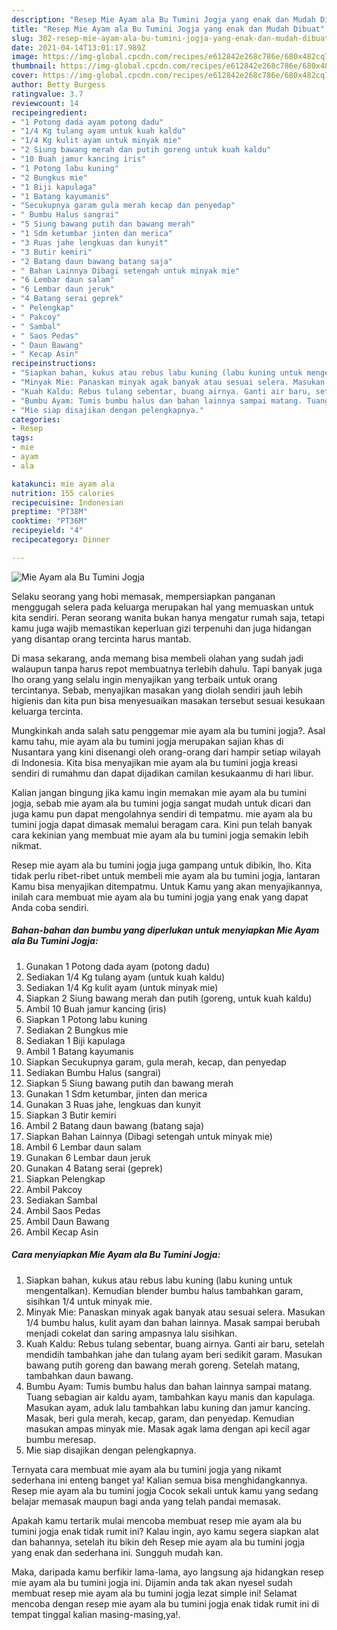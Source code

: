 ```yaml
---
description: "Resep Mie Ayam ala Bu Tumini Jogja yang enak dan Mudah Dibuat"
title: "Resep Mie Ayam ala Bu Tumini Jogja yang enak dan Mudah Dibuat"
slug: 302-resep-mie-ayam-ala-bu-tumini-jogja-yang-enak-dan-mudah-dibuat
date: 2021-04-14T13:01:17.989Z
image: https://img-global.cpcdn.com/recipes/e612842e268c786e/680x482cq70/mie-ayam-ala-bu-tumini-jogja-foto-resep-utama.jpg
thumbnail: https://img-global.cpcdn.com/recipes/e612842e268c786e/680x482cq70/mie-ayam-ala-bu-tumini-jogja-foto-resep-utama.jpg
cover: https://img-global.cpcdn.com/recipes/e612842e268c786e/680x482cq70/mie-ayam-ala-bu-tumini-jogja-foto-resep-utama.jpg
author: Betty Burgess
ratingvalue: 3.7
reviewcount: 14
recipeingredient:
- "1 Potong dada ayam potong dadu"
- "1/4 Kg tulang ayam untuk kuah kaldu"
- "1/4 Kg kulit ayam untuk minyak mie"
- "2 Siung bawang merah dan putih goreng untuk kuah kaldu"
- "10 Buah jamur kancing iris"
- "1 Potong labu kuning"
- "2 Bungkus mie"
- "1 Biji kapulaga"
- "1 Batang kayumanis"
- "Secukupnya garam gula merah kecap dan penyedap"
- " Bumbu Halus sangrai"
- "5 Siung bawang putih dan bawang merah"
- "1 Sdm ketumbar jinten dan merica"
- "3 Ruas jahe lengkuas dan kunyit"
- "3 Butir kemiri"
- "2 Batang daun bawang batang saja"
- " Bahan Lainnya Dibagi setengah untuk minyak mie"
- "6 Lembar daun salam"
- "6 Lembar daun jeruk"
- "4 Batang serai geprek"
- " Pelengkap"
- " Pakcoy"
- " Sambal"
- " Saos Pedas"
- " Daun Bawang"
- " Kecap Asin"
recipeinstructions:
- "Siapkan bahan, kukus atau rebus labu kuning (labu kuning untuk mengentalkan). Kemudian blender bumbu halus tambahkan garam, sisihkan 1/4 untuk minyak mie."
- "Minyak Mie: Panaskan minyak agak banyak atau sesuai selera. Masukan 1/4 bumbu halus, kulit ayam dan bahan lainnya. Masak sampai berubah menjadi cokelat dan saring ampasnya lalu sisihkan."
- "Kuah Kaldu: Rebus tulang sebentar, buang airnya. Ganti air baru, setelah mendidih tambahkan jahe dan tulang ayam beri sedikit garam. Masukan bawang putih goreng dan bawang merah goreng. Setelah matang, tambahkan daun bawang."
- "Bumbu Ayam: Tumis bumbu halus dan bahan lainnya sampai matang. Tuang sebagian air kaldu ayam, tambahkan kayu manis dan kapulaga. Masukan ayam, aduk lalu tambahkan labu kuning dan jamur kancing. Masak, beri gula merah, kecap, garam, dan penyedap. Kemudian masukan ampas minyak mie. Masak agak lama dengan api kecil agar bumbu meresap."
- "Mie siap disajikan dengan pelengkapnya."
categories:
- Resep
tags:
- mie
- ayam
- ala

katakunci: mie ayam ala 
nutrition: 155 calories
recipecuisine: Indonesian
preptime: "PT38M"
cooktime: "PT36M"
recipeyield: "4"
recipecategory: Dinner

---
```



![Mie Ayam ala Bu Tumini Jogja](https://img-global.cpcdn.com/recipes/e612842e268c786e/680x482cq70/mie-ayam-ala-bu-tumini-jogja-foto-resep-utama.jpg)

Selaku seorang yang hobi memasak, mempersiapkan panganan menggugah selera pada keluarga merupakan hal yang memuaskan untuk kita sendiri. Peran seorang  wanita bukan hanya mengatur rumah saja, tetapi kamu juga wajib memastikan keperluan gizi terpenuhi dan juga hidangan yang disantap orang tercinta harus mantab.

Di masa  sekarang, anda memang bisa membeli olahan yang sudah jadi walaupun tanpa harus repot membuatnya terlebih dahulu. Tapi banyak juga lho orang yang selalu ingin menyajikan yang terbaik untuk orang tercintanya. Sebab, menyajikan masakan yang diolah sendiri jauh lebih higienis dan kita pun bisa menyesuaikan masakan tersebut sesuai kesukaan keluarga tercinta. 



Mungkinkah anda salah satu penggemar mie ayam ala bu tumini jogja?. Asal kamu tahu, mie ayam ala bu tumini jogja merupakan sajian khas di Nusantara yang kini disenangi oleh orang-orang dari hampir setiap wilayah di Indonesia. Kita bisa menyajikan mie ayam ala bu tumini jogja kreasi sendiri di rumahmu dan dapat dijadikan camilan kesukaanmu di hari libur.

Kalian jangan bingung jika kamu ingin memakan mie ayam ala bu tumini jogja, sebab mie ayam ala bu tumini jogja sangat mudah untuk dicari dan juga kamu pun dapat mengolahnya sendiri di tempatmu. mie ayam ala bu tumini jogja dapat dimasak memalui beragam cara. Kini pun telah banyak cara kekinian yang membuat mie ayam ala bu tumini jogja semakin lebih nikmat.

Resep mie ayam ala bu tumini jogja juga gampang untuk dibikin, lho. Kita tidak perlu ribet-ribet untuk membeli mie ayam ala bu tumini jogja, lantaran Kamu bisa menyajikan ditempatmu. Untuk Kamu yang akan menyajikannya, inilah cara membuat mie ayam ala bu tumini jogja yang enak yang dapat Anda coba sendiri.

<!--inarticleads1-->

##### Bahan-bahan dan bumbu yang diperlukan untuk menyiapkan Mie Ayam ala Bu Tumini Jogja:

1. Gunakan 1 Potong dada ayam (potong dadu)
1. Sediakan 1/4 Kg tulang ayam (untuk kuah kaldu)
1. Sediakan 1/4 Kg kulit ayam (untuk minyak mie)
1. Siapkan 2 Siung bawang merah dan putih (goreng, untuk kuah kaldu)
1. Ambil 10 Buah jamur kancing (iris)
1. Siapkan 1 Potong labu kuning
1. Sediakan 2 Bungkus mie
1. Sediakan 1 Biji kapulaga
1. Ambil 1 Batang kayumanis
1. Siapkan Secukupnya garam, gula merah, kecap, dan penyedap
1. Sediakan  Bumbu Halus (sangrai)
1. Siapkan 5 Siung bawang putih dan bawang merah
1. Gunakan 1 Sdm ketumbar, jinten dan merica
1. Gunakan 3 Ruas jahe, lengkuas dan kunyit
1. Siapkan 3 Butir kemiri
1. Ambil 2 Batang daun bawang (batang saja)
1. Siapkan  Bahan Lainnya (Dibagi setengah untuk minyak mie)
1. Ambil 6 Lembar daun salam
1. Gunakan 6 Lembar daun jeruk
1. Gunakan 4 Batang serai (geprek)
1. Siapkan  Pelengkap
1. Ambil  Pakcoy
1. Sediakan  Sambal
1. Ambil  Saos Pedas
1. Ambil  Daun Bawang
1. Ambil  Kecap Asin




<!--inarticleads2-->

##### Cara menyiapkan Mie Ayam ala Bu Tumini Jogja:

1. Siapkan bahan, kukus atau rebus labu kuning (labu kuning untuk mengentalkan). Kemudian blender bumbu halus tambahkan garam, sisihkan 1/4 untuk minyak mie.
1. Minyak Mie: Panaskan minyak agak banyak atau sesuai selera. Masukan 1/4 bumbu halus, kulit ayam dan bahan lainnya. Masak sampai berubah menjadi cokelat dan saring ampasnya lalu sisihkan.
1. Kuah Kaldu: Rebus tulang sebentar, buang airnya. Ganti air baru, setelah mendidih tambahkan jahe dan tulang ayam beri sedikit garam. Masukan bawang putih goreng dan bawang merah goreng. Setelah matang, tambahkan daun bawang.
1. Bumbu Ayam: Tumis bumbu halus dan bahan lainnya sampai matang. Tuang sebagian air kaldu ayam, tambahkan kayu manis dan kapulaga. Masukan ayam, aduk lalu tambahkan labu kuning dan jamur kancing. Masak, beri gula merah, kecap, garam, dan penyedap. Kemudian masukan ampas minyak mie. Masak agak lama dengan api kecil agar bumbu meresap.
1. Mie siap disajikan dengan pelengkapnya.




Ternyata cara membuat mie ayam ala bu tumini jogja yang nikamt sederhana ini enteng banget ya! Kalian semua bisa menghidangkannya. Resep mie ayam ala bu tumini jogja Cocok sekali untuk kamu yang sedang belajar memasak maupun bagi anda yang telah pandai memasak.

Apakah kamu tertarik mulai mencoba membuat resep mie ayam ala bu tumini jogja enak tidak rumit ini? Kalau ingin, ayo kamu segera siapkan alat dan bahannya, setelah itu bikin deh Resep mie ayam ala bu tumini jogja yang enak dan sederhana ini. Sungguh mudah kan. 

Maka, daripada kamu berfikir lama-lama, ayo langsung aja hidangkan resep mie ayam ala bu tumini jogja ini. Dijamin anda tak akan nyesel sudah membuat resep mie ayam ala bu tumini jogja lezat simple ini! Selamat mencoba dengan resep mie ayam ala bu tumini jogja enak tidak rumit ini di tempat tinggal kalian masing-masing,ya!.

